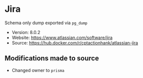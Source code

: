 # Jira

Schema only dump exported via `pg_dump`

- Version: 8.0.2
- Website: https://www.atlassian.com/software/jira
- Source: https://hub.docker.com/r/cptactionhank/atlassian-jira

## Modifications made to source

- Changed owner to `prisma`
